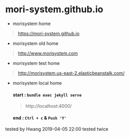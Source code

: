 # mori-system.github.io
- morisystem home
 > https://mori-system.github.io

- morisystem old home
 > http://www.morisystem.com

- morisystem test home
 > http://morisystem.us-east-2.elasticbeanstalk.com/

 - morisystem local home
   #### start : `bundle exec jekyll serve`

    > http://localhost:4000/

   #### end : `Ctrl + c`  &  `Push 'Y'`


tested by Hwang 2019-04-05 22:00 tested twice
